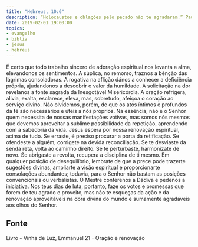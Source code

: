 ```yaml
---
title: "Hebreus, 10:6"
description: “Holocaustos e oblações pelo pecado não te agradaram.” Paulo (Hebreus, 10:6)
date: 2019-02-01 19:00:00
topics: 
- evangelho
- biblia
- jesus
- hebreus
---
```


É certo que todo trabalho sincero de adoração espiritual nos levanta a alma,
elevando­nos os sentimentos.
A súplica, no remorso, traz­nos a bênção das lágrimas consoladoras.
A rogativa na aflição dá­nos a conhecer a deficiência própria, ajudando­nos
a descobrir o valor da humildade. A solicitação na dor revela­nos a fonte sagrada da
Inesgotável Misericórdia.
A oração refrigera, alivia, exalta, esclarece, eleva, mas, sobretudo, afeiçoa o
coração ao serviço divino. Não olvidemos, porém, de que os atos íntimos e
profundos da fé são necessários e úteis a nós próprios.
Na essência, não é o Senhor quem necessita de nossas manifestações
votivas, mas somos nós mesmos que devemos aproveitar a sublime possibilidade da
repetição, aprendendo com a sabedoria da vida.
Jesus espera por nossa renovação espiritual, acima de tudo.
Se erraste, é preciso procurar a porta da retificação.
Se ofendeste a alguém, corrige­te na devida reconciliação.
Se te desviaste da senda reta, volta ao caminho direito.
Se te perturbaste, harmoniza­te de novo.
Se abrigaste a revolta, recupera a disciplina de ti mesmo.
Em qualquer posição de desequilíbrio, lembra­te de que a prece pode
trazer­te sugestões divinas, ampliar­te a visão espiritual e proporcionar­te
consolações abundantes; todavia, para o Senhor não bastam as posições
convencionais ou verbalistas.
O Mestre confere­nos a Dádiva e pede­nos a iniciativa.
Nos teus dias de luta, portanto, faze os votos e promessas que forem de teu
agrado e proveito, mas não te esqueças da ação e da renovação aproveitáveis na obra
divina do mundo e sumamente agradáveis aos olhos do Senhor.




## Fonte
Livro - Vinha de Luz, Emmanuel
21 - Oração e renovação
